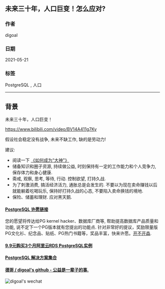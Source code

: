 ## 未来三十年，人口巨变！怎么应对?    
  
### 作者  
digoal  
  
### 日期  
2021-05-21   
  
### 标签  
PostgreSQL , 人口    
  
----  
  
## 背景  
  
未来三十年，人口巨变！  
  
https://www.bilibili.com/video/BV14A411g7Ky  
  
假设社会稳定没有战争, 未来不缺工作, 缺的是劳动力!   
  
建议:    
- 阅读一下 [《如何成为“大神"》](../202105/20210515_01.md)  
- 储备知识和圈子资源, 持续做公益, 时刻保持有一定的工作能力和个人竞争力, 保存体力和身心健康.   
- 斋戒, 观察, 思考, 等待, 行动. 控制欲望, 打持久战.    
- 为了刺激消费, 搞活经济活力, 通胀总是会发生的. 不要以为现在卖命赚钱以后就能躺着吃喝玩乐, 保持好打持久战的心态, 不要陷入卖命换钱的境地.  
- 保险、储蓄和理财. 应对黑天鹅.   
  
  
#### [PostgreSQL 许愿链接](https://github.com/digoal/blog/issues/76 "269ac3d1c492e938c0191101c7238216")
您的愿望将传达给PG kernel hacker、数据库厂商等, 帮助提高数据库产品质量和功能, 说不定下一个PG版本就有您提出的功能点. 针对非常好的提议，奖励限量版PG文化衫、纪念品、贴纸、PG热门书籍等，奖品丰富，快来许愿。[开不开森](https://github.com/digoal/blog/issues/76 "269ac3d1c492e938c0191101c7238216").  
  
  
#### [9.9元购买3个月阿里云RDS PostgreSQL实例](https://www.aliyun.com/database/postgresqlactivity "57258f76c37864c6e6d23383d05714ea")
  
  
#### [PostgreSQL 解决方案集合](https://yq.aliyun.com/topic/118 "40cff096e9ed7122c512b35d8561d9c8")
  
  
#### [德哥 / digoal's github - 公益是一辈子的事.](https://github.com/digoal/blog/blob/master/README.md "22709685feb7cab07d30f30387f0a9ae")
  
  
![digoal's wechat](../pic/digoal_weixin.jpg "f7ad92eeba24523fd47a6e1a0e691b59")
  
